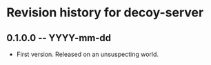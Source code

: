 # Revision history for decoy-server

## 0.1.0.0 -- YYYY-mm-dd

* First version. Released on an unsuspecting world.
